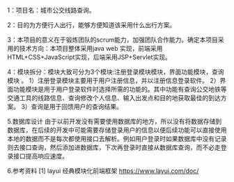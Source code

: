 1：项目名：城市公交线路查询。

2：目的为方便行人出行，能够方便知道该采用什么出行方案。

3：本项目的意义在于锻炼团队的scrum能力，加强团队合作能力。确定本项目采用的技术方向：本项目整体采用java web 实现，前端采用HTML+CSS+JavaScript实现，后端采用JSP+Servlet实现。

4：模块拆分：模块大致可分为3个模块:注册登录模块模块，界面功能模块，查询模块 。
1）注册登录模块主要用于用户注册信息，并以注册信息登录软件。
2）界面功能模块是用于用户登录软件时选择所需的功能的。其中功能有查询公交地铁等交通工具的线路信息、查询修改个人信息、输入出发点和目的地获取最佳的到达方案。
3）查询是用于回馈用户的查询结果。

5.数据库设计 由于以前开发没有需要使用数据库的地方，所以没有将数据存储到数据库，在后续的开发中可能需要存储登录用户的信息以便后续功能可以直接使用本地的数据而不是每次都使用接口去解析。例如用户登录时如果数据库中没有记录则去接口查询，然后添加进数据库，下次再登录时直接从数据库查询，而不必走登录接口提高响应速度。

6.参考资料 [1] layui 经典模块化前端框架 https://www.layui.com/doc/
